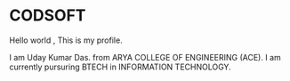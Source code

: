 # CODSOFT
Hello world , This is my profile.

I am Uday Kumar Das.
from ARYA COLLEGE OF ENGINEERING (ACE).
I am currently pursuring BTECH in INFORMATION TECHNOLOGY.

